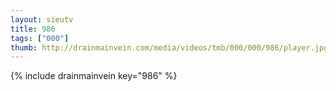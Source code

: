 ```yaml
--- 
layout: sieutv
title: 986
tags: ["000"]
thumb: http://drainmainvein.com/media/videos/tmb/000/000/986/player.jpg
---
```

{% include drainmainvein key="986" %} 
